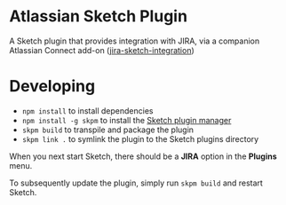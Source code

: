# Atlassian Sketch Plugin

A Sketch plugin that provides integration with JIRA, via a companion Atlassian Connect add-on ([jira-sketch-integration](https://bitbucket.org/atlassian/jira-sketch-integration))

# Developing

- `npm install` to install dependencies
- `npm install -g skpm` to install the [Sketch plugin manager](https://www.npmjs.com/package/skpm)
- `skpm build` to transpile and package the plugin
- `skpm link .` to symlink the plugin to the Sketch plugins directory

When you next start Sketch, there should be a **JIRA** option in the **Plugins** menu.

To subsequently update the plugin, simply run `skpm build` and restart Sketch.

